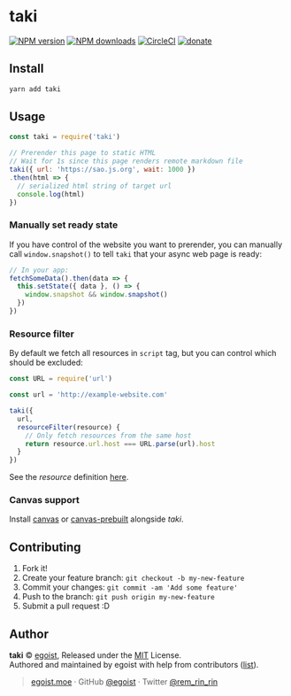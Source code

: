 # taki

[![NPM version](https://img.shields.io/npm/v/taki.svg?style=flat)](https://npmjs.com/package/taki) [![NPM downloads](https://img.shields.io/npm/dm/taki.svg?style=flat)](https://npmjs.com/package/taki) [![CircleCI](https://circleci.com/gh/egoist/taki/tree/master.svg?style=shield)](https://circleci.com/gh/egoist/taki/tree/master)  [![donate](https://img.shields.io/badge/$-donate-ff69b4.svg?maxAge=2592000&style=flat)](https://github.com/egoist/donate)

## Install

```bash
yarn add taki
```

## Usage

```js
const taki = require('taki')

// Prerender this page to static HTML
// Wait for 1s since this page renders remote markdown file
taki({ url: 'https://sao.js.org', wait: 1000 })
.then(html => {
  // serialized html string of target url
  console.log(html)
})
```

### Manually set ready state

If you have control of the website you want to prerender, you can manually call `window.snapshot()` to tell `taki` that your async web page is ready:

```js
// In your app:
fetchSomeData().then(data => {
  this.setState({ data }, () => {
    window.snapshot && window.snapshot()
  })
})
```

### Resource filter

By default we fetch all resources in `script` tag, but you can control which should be excluded:

```js
const URL = require('url')

const url = 'http://example-website.com'

taki({
  url,
  resourceFilter(resource) {
    // Only fetch resources from the same host
    return resource.url.host === URL.parse(url).host
  }
})
```

See the *resource* definition [here](https://github.com/tmpvar/jsdom/blob/master/lib/old-api.md#custom-external-resource-loader).

### Canvas support

Install [canvas](https://npm.im/canvas) or [canvas-prebuilt](https://npm.im/canvas-prebuilt) alongside *taki*.

## Contributing

1. Fork it!
2. Create your feature branch: `git checkout -b my-new-feature`
3. Commit your changes: `git commit -am 'Add some feature'`
4. Push to the branch: `git push origin my-new-feature`
5. Submit a pull request :D


## Author

**taki** © [egoist](https://github.com/egoist), Released under the [MIT](./LICENSE) License.<br>
Authored and maintained by egoist with help from contributors ([list](https://github.com/egoist/taki/contributors)).

> [egoist.moe](https://egoist.moe) · GitHub [@egoist](https://github.com/egoist) · Twitter [@rem_rin_rin](https://twitter.com/rem_rin_rin)
